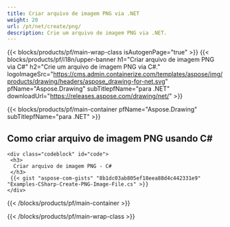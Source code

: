 ```yaml
---
title: Criar arquivo de imagem PNG via .NET
weight: 20
url: /pt/net/create/png/
description: Crie um arquivo de imagem PNG via .NET.
---
```


{{< blocks/products/pf/main-wrap-class isAutogenPage="true" >}}
{{< blocks/products/pf/i18n/upper-banner h1="Criar arquivo de imagem PNG via C#" h2="Crie um arquivo de imagem PNG via C#." logoImageSrc="https://cms.admin.containerize.com/templates/aspose/img/products/drawing/headers/aspose_drawing-for-net.svg" pfName="Aspose.Drawing" subTitlepfName="para .NET" downloadUrl="https://releases.aspose.com/drawing/net/" >}}

{{< blocks/products/pf/main-container pfName="Aspose.Drawing" subTitlepfName="para .NET" >}}

<h2>Como criar arquivo de imagem PNG usando C#</h2>

    <div class="codeblock" id="code">
     <h3>
      Criar arquivo de imagem PNG - C#
     </h3>
     {{< gist "aspose-com-gists" "8b1dc03ab805ef18eea88d4c442331e9" "Examples-CSharp-Create-PNG-Image-File.cs" >}}
    </div>

{{< /blocks/products/pf/main-container >}}


{{< /blocks/products/pf/main-wrap-class >}}
